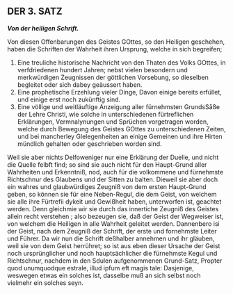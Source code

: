 <!-- Seite 109 ,  content-0095.xml-->

DER 3. SATZ
-----------

***Von der heiligen Schrift.***


Von diesen Offenbarungen des Geistes GOttes, so 
den Heiligen geschehen, haben die Schriften der 
Wahrheit ihren Ursprung, welche in sich begreifen; 

1. Eine treuliche historische Nachricht von den
   Thaten des Volks GOttes, in verfdriedenen hundert
   Jahren; nebst vielen besondern und merkwürdigen
   Zeugnissen der göttlichen Vorsebung, so dieselben
   begleitet oder sich dabey geäussert haben.
2. Eine prophetische Erzehlung vieler Dinge,
   Davon einige bereits erfüllet, und einige erst noch zukünftig
   sind.
3. Eine völlige und weitläuftige Anzeigung aller
   fürnehmsten GrundsSåße der Lehre Christi, wie
   solche in unterschiedenen fürtreflichen Erklärungen,
   Vermnalynungen und Sprüchen vorgetragen worden,<!-- Seite 110 -->
   welche durch Bewegung des Geistes GOttes
   zu unterschiedenen Zeiten, und bei mancherley Glelegenheiten
   an einige Gemeinen und ihre Hirten
   mündlich gehalten oder geschrieben worden sind.

Weil sie aber nichts Delfoweniger nur eine Erklärung
der Duelle, und nicht die Quelle felbft find; so
sind sie auch nicht für den Haupt-Grund aller Wahrheiten
und Erkenntniß, nod, auch für die volkommene
und fürnehmste Richtschnur des Glaubens
und der Sitten zu balten. Dieweil sie aber doch
ein wahres und glaubwürdiges Zeugniß von dem
ersten Haupt-Grund geben, so können sie für eine
Neben-Regul, die dem Geist, von welchem sie alle
ihre Fürtrefii dykeit und Gewißheit haben, unterworfen
ist, geachtet werden. Denn gleichmie wir
sie durch das innertiche Zeugniß des Geistes allein recht
verstehen ; also bezeugen sie, daß der Geist der
Wegweiser ist, von welchem die Heiligen in alle
Wahrheit geleitet werden. Dannenbero isi der
Geist, nach dem Zeugniß der Schrift, der erste und
fornehmste Leiter und Führer. Da wir nun die
Schrift deßhalber annehmen und ihr gläuben, weil
sie von dem Geist herrühret; so ist aus eben dieser
Ursache der Geist noch ursprünglicher und noch
hauptsächlicher die fürnehmste Kegul und Richtschnur,
nachdem in den Sdulen aufgenommenen
Grund-Satz, Propter quod unumquodque estrale,
illud ipfum eft magis tale: Dasjenige, weswegen
etwas ein solches ist, dasselbe muß an sich
selbst noch vielmehr ein solches seyn.
